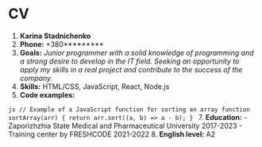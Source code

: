 # CV
1. **Karina Stadnichenko**
2. **Phone:** +380*********
3. **Goals:**
*Junior programmer with a solid knowledge of programming and a strong desire to develop in the IT field. Seeking an opportunity to apply my skills in a real project and contribute to the success of the company.*
4. **Skills:** HTML/CSS, JavaScript, React, Node.js
6. **Сode examples:**

 `js
 // Example of a JavaScript function for sorting an array
 function sortArray(arr) {
    return arr.sort((a, b) => a - b);
 }
 `
7.  **Education:**
    - Zaporizhzhia State Medical and Pharmaceutical University 2017-2023
    - Training center by FRESHCODE 2021-2022
8. **English level:** A2
